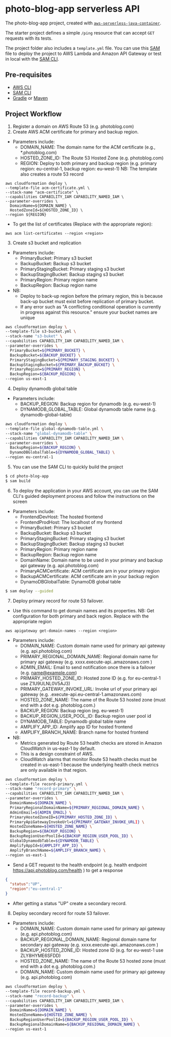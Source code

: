 # photo-blog-app serverless API
The photo-blog-app project, created with [`aws-serverless-java-container`](https://github.com/aws/serverless-java-container).

The starter project defines a simple `/ping` resource that can accept `GET` requests with its tests.

The project folder also includes a `template.yml` file. You can use this [SAM](https://github.com/awslabs/serverless-application-model) file to deploy the project to AWS Lambda and Amazon API Gateway or test in local with the [SAM CLI](https://github.com/awslabs/aws-sam-cli). 

## Pre-requisites
* [AWS CLI](https://aws.amazon.com/cli/)
* [SAM CLI](https://github.com/awslabs/aws-sam-cli)
* [Gradle](https://gradle.org/) or [Maven](https://maven.apache.org/)

## Project Workflow
1. Register a domain on AWS Route 53 (e.g. photoblog.com)
2. Create AWS ACM certificate for primary and backup region.
- Parameters include:
  - DOMAIN_NAME: The domain name for the ACM certificate (e.g., *.photoblog.com)
  - HOSTED_ZONE_ID: The Route 53 Hosted Zone (e.g. photoblog.com)
  - REGION: Deploy to both primary and backup region (e.g. primary region: eu-central-1, backup region: eu-west-1)
NB: The template also creates a route 53 record
```
aws cloudformation deploy \
--template-file acm-certificate.yml \
--stack-name "acm-certificate" \
--capabilities CAPABILITY_IAM CAPABILITY_NAMED_IAM \
--parameter-overrides \
  DomainName=${DOMAIN_NAME} \
  HostedZoneId=${HOSTED_ZONE_ID} \
--region ${REGION}
```
- To get the list of certificates (Replace <region> with the appropriate region):
```
aws acm list-certificates --region <region>
```
3. Create s3 bucket and replication
- Parameters include:
  - PrimaryBucket: Primary s3 bucket
  - BackupBucket: Backup s3 bucket
  - PrimaryStagingBucket: Primary staging s3 bucket
  - BackupStagingBucket: Backup staging s3 bucket
  - PrimaryRegion: Primary region name
  - BackupRegion: Backup region name
- NB:
  - Deploy to back-up region before the primary region, this is because back-up bucket must exist before replication of primary bucket. 
  - If any error such as "A conflicting conditional operation is currently in progress against this resource." ensure your bucket names are unique
```bash
aws cloudformation deploy \
--template-file s3-bucket.yml \
--stack-name "s3-buket" \
--capabilities CAPABILITY_IAM CAPABILITY_NAMED_IAM \
--parameter-overrides \
  PrimaryBucket=${PRIMARY_BUCKET} \
  BackupBucket=${BACKUP_BUCKET} \
  PrimaryStagingBucket=${PRIMARY_STAGING_BUCKET} \
  BackupStagingBucket=${PRIMARY_BACKUP_BUCKET} \
  PrimaryRegion=${PRIMARY_REGION} \
  BackupRegion=${BACKUP_REGION} \
--region us-east-1
```
4. Deploy dynamodb global table
- Parameters include:
  - BACKUP_REGION: Backup region for dynamodb (e.g. eu-west-1)
  - DYNAMODB_GLOBAL_TABLE: Global dynamodb table name (e.g. dynamodb-global-table)
```bash
aws cloudformation deploy \
--template-file global-dynamodb-table.yml \
--stack-name "global-dynamodb-table" \
--capabilities CAPABILITY_IAM CAPABILITY_NAMED_IAM \
--parameter-overrides \
  BackupRegion=${BACKUP_REGION} \
  DynamoDBGlobalTable=${DYNAMODB_GLOBAL_TABLE} \
--region eu-central-1
```
5. You can use the SAM CLI to quickly build the project
```bash
$ cd photo-blog-app
$ sam build
```
6. To deploy the application in your AWS account, you can use the SAM CLI's guided deployment process and follow the instructions on the screen
- Parameters include:
  - FrontendDevHost: The hosted frontend
  - FrontendProdHost: The localhost of my frontend
  - PrimaryBucket: Primary s3 bucket
  - BackupBucket: Backup s3 bucket
  - PrimaryStagingBucket: Primary staging s3 bucket
  - BackupStagingBucket: Backup staging s3 bucket
  - PrimaryRegion: Primary region name
  - BackupRegion: Backup region name
  - DomainName: Domain name to be used in your primary and backup api gateway (e.g. api.photoblog.com)
  - PrimaryACMCertificate: ACM certificate arn in your primary region
  - BackupACMCertificate: ACM certificate arn in your backup region
  - DynamoDBGlobalTable: DynamoDB global table
```bash
$ sam deploy --guided
```
7. Deploy primary record for route 53 failover.
- Use this command to get domain names and its properties.
NB: Get configuration for both primary and back region. Replace <region> with the appropriate region
```
aws apigateway get-domain-names --region <region>
```
- Parameters include:
  - DOMAIN_NAME: Custom domain name used for primary api gateway (e.g. api.photoblog.com)
  - PRIMARY_REGIONAL_DOMAIN_NAME: Regional domain name for primary api gateway (e.g. xxxx.execute-api.<region>.amazonaws.com )
  - ADMIN_EMAIL: Email to send notification once there is a failover (e.g. name@example.com)
  - PRIMARY_HOSTED_ZONE_ID: Hosted zone ID (e.g. for eu-central-1 use Z1U9ULNL0V5AJ3)
  - PRIMARY_GATEWAY_INVOKE_URL: Invoke url of your primary api gateway (e.g. <serverless-api>.execute-api.eu-central-1.amazonaws.com)
  - HOSTED_ZONE_NAME: The name of the Route 53 hosted zone (must end with a dot e.g. photoblog.com.)
  - BACKUP_REGION: Backup region (eg. eu-west-1)
  - BACKUP_REGION_USER_POOL_ID: Backup region user pool id
  - DYNAMODB_TABLE: Dynamodb global table name
  - AMPLIFY_APP_ID: Amplify app ID for hosted frontend
  - AMPLIFY_BRANCH_NAME: Branch name for hosted frontend
- NB:
  - Metrics generated by Route 53 health checks are stored in Amazon CloudWatch in us-east-1 by default.
  - This is a design constraint of AWS.  
  - CloudWatch alarms that monitor Route 53 health checks must be created in us-east-1 because the underlying health check metrics are only available in that region.
```bash
aws cloudformation deploy \
--template-file record-primary.yml \
--stack-name "record-primary" \
--capabilities CAPABILITY_IAM CAPABILITY_NAMED_IAM \
--parameter-overrides \
  DomainName=${DOMAIN_NAME} \
  PrimaryRegionalDomainName=${PRIMARY_REGIONAL_DOMAIN_NAME} \
  AdminEmail=${ADMIN_EMAIL} \
  PrimaryHostedZoneID=${PRIMARY_HOSTED_ZONE_ID} \
  PrimaryApiGatewayInvokeUrl=${PRIMARY_GATEWAY_INVOKE_URL]} \
  HostedZoneName=${HOSTED_ZONE_NAME} \
  BackupRegion=${BACKUP_REGION} \
  BackupRegionUserPoolId=${BACKUP_REGION_USER_POOL_ID} \
  GlobalDynamodbTable=${DYNAMODB_TABLE} \
  AmplifyAppId=${AMPLIFY_APP_ID} \
  AmplifyBranchName=${AMPLIFY_BRANCH_NAME} \
--region us-east-1
```
- Send a GET request to the health endpoint (e.g. health endpoint https://api.photoblog.com/health ) to get a response
```json
{
  "status":"UP",
  "region":"eu-central-1"
}
```
- After getting a status "UP" create a secondary record.
8. Deploy secondary record for route 53 failover.
- Parameters include:
  - DOMAIN_NAME: Custom domain name used for primary api gateway (e.g. api.photoblog.com)
  - BACKUP_REGIONAL_DOMAIN_NAME: Regional domain name for secondary api gateway (e.g. xxxx.execute-api.<region>.amazonaws.com )
  - BACKUP_HOSTED_ZONE_ID: Hosted zone ID (e.g. for eu-west-1 use ZLY8HYME6SFDD)
  - HOSTED_ZONE_NAME: The name of the Route 53 hosted zone (must end with a dot e.g. photoblog.com.)
  - DOMAIN_NAME: Custom domain name used for primary api gateway (e.g. api.photoblog.com)
```bash
aws cloudformation deploy \
--template-file record-backup.yml \
--stack-name "record-backup" \
--capabilities CAPABILITY_IAM CAPABILITY_NAMED_IAM \
--parameter-overrides \
  DomainName=${DOMAIN_NAME} \
  HostedZoneName=${HOSTED_ZONE_NAME} \
  BackupRegionUserPoolId=${BACKUP_REGION_USER_POOL_ID} \
  BackupRegionalDomainName=${BACKUP_REGIONAL_DOMAIN_NAME} \
--region us-east-1
```
